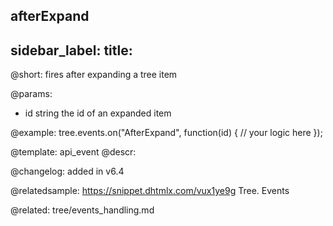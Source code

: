 afterExpand
---
sidebar_label: 
title: 
---          

@short: fires after expanding a tree item

@params:

- id    string      the id of an expanded item


@example:
tree.events.on("AfterExpand", function(id) {
    // your logic here
});


@template: api_event
@descr:

@changelog: added in v6.4

@relatedsample: https://snippet.dhtmlx.com/vux1ye9g	Tree. Events

@related: tree/events_handling.md